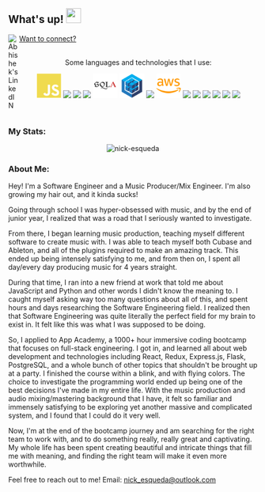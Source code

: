 ## What's up!  <img src="https://media.giphy.com/media/hvRJCLFzcasrR4ia7z/giphy.gif" width="30px" height="30px">

<a href="https://www.linkedin.com/in/nick-esqueda/">
  <img align="left" alt="Abhishek's LinkedIN" width="22px" src="https://raw.githubusercontent.com/peterthehan/peterthehan/master/assets/linkedin.svg" />
  Want to connect?
</a>
  
<br>  
<br>

<p align="center">Some languages and technologies that I use:</p>
<p align="center">
  
  <img src="https://github.com/devicons/devicon/blob/master/icons/javascript/javascript-plain.svg" style="width:50px;" />
  <img src="https://cdn.jsdelivr.net/gh/devicons/devicon/icons/python/python-original-wordmark.svg" style="width:50px;" />
  <img src="https://cdn.jsdelivr.net/gh/devicons/devicon/icons/react/react-original-wordmark.svg" style="width:50px;" />
  <img src="https://cdn.jsdelivr.net/gh/devicons/devicon/icons/redux/redux-original.svg" style="width:50px;" />
  <img src="https://github.com/devicons/devicon/blob/master/icons/sqlalchemy/sqlalchemy-original.svg" style="width:50px;" />
  <img src="https://github.com/devicons/devicon/blob/master/icons/sequelize/sequelize-original.svg" style="width:50px;" />
  <img src="https://cdn.jsdelivr.net/gh/devicons/devicon/icons/postgresql/postgresql-original-wordmark.svg" style="width:50px;" />
  <img src="https://github.com/devicons/devicon/blob/master/icons/amazonwebservices/amazonwebservices-plain-wordmark.svg" style="width:50px;" />
  <img src="https://cdn.jsdelivr.net/gh/devicons/devicon/icons/html5/html5-plain-wordmark.svg" style="width:50px;" />
  <img src="https://cdn.jsdelivr.net/gh/devicons/devicon/icons/css3/css3-plain-wordmark.svg" style="width:50px;" />
  <img src="https://cdn.jsdelivr.net/gh/devicons/devicon/icons/git/git-original.svg" style="width:50px;" />
  <img src="https://cdn.jsdelivr.net/gh/devicons/devicon/icons/vscode/vscode-original-wordmark.svg" style="width:50px;" />
  <img src="https://cdn.jsdelivr.net/gh/devicons/devicon/icons/heroku/heroku-plain-wordmark.svg" style="width:50px;" />
  <img src="https://cdn.jsdelivr.net/gh/devicons/devicon/icons/docker/docker-plain-wordmark.svg" style="width:50px;" />
</p>

<br>  


### My Stats:
  

<p align="center"><img src="https://github-readme-stats.vercel.app/api?username=nick-esqueda&show_icons=true&theme=tokyonight" alt="nick-esqueda" /></p>

  
### About Me:
Hey! I'm a Software Engineer and a Music Producer/Mix Engineer. I'm also growing my hair out, and it kinda sucks!

Going through school I was hyper-obsessed with music, and by the end of junior year, I realized that was a road that I seriously wanted to investigate.

From there, I began learning music production, teaching myself different software to create music with. I was able to teach myself both Cubase and Ableton, and all of the plugins required to make an amazing track. This ended up being intensely satisfying to me, and from then on, I spent all day/every day producing music for 4 years straight.

During that time, I ran into a new friend at work that told me about JavaScript and Python and other words I didn't know the meaning to. I caught myself asking way too many questions about all of this, and spent hours and days researching the Software Engineering field. I realized then that Software Engineering was quite literally the perfect field for my brain to exist in. It felt like this was what I was supposed to be doing.

So, I applied to App Academy, a 1000+ hour immersive coding bootcamp that focuses on full-stack engineering. I got in, and learned all about web development and technologies including React, Redux, Express.js, Flask, PostgreSQL, and a whole bunch of other topics that shouldn't be brought up at a party. I finished the course within a blink, and with flying colors. The choice to investigate the programming world ended up being one of the best decisions I've made in my entire life. With the music production and audio mixing/mastering background that I have, it felt so familiar and immensely satisfying to be exploring yet another massive and complicated system, and I found that I could do it very well. 

Now, I'm at the end of the bootcamp journey and am searching for the right team to work with, and to do something really, really great and captivating. My whole life has been spent creating beautiful and intricate things that fill me with meaning, and finding the right team will make it even more worthwhile.

Feel free to reach out to me!
Email: nick_esqueda@outlook.com
